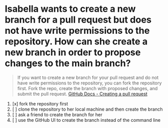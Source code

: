 # Isabella wants to create a new branch for a pull request but does not have write permissions to the repository. How can she create a new branch in order to propose changes to the main branch?

> If you want to create a new branch for your pull request and do not have write permissions to the repository, you can fork the repository first. Fork the repo, create the branch with proposed changes, and submit the pull request. [GitHub Docs - Creating a pull request](https://docs.github.com/en/pull-requests/collaborating-with-pull-requests/proposing-changes-to-your-work-with-pull-requests/creating-a-pull-request)

1. [x] fork the repository first
1. [ ] clone the repository to her local machine and then create the branch
1. [ ] ask a friend to create the branch for her
1. [ ] use the GitHub UI to create the branch instead of the command line